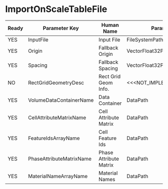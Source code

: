 # ImportOnScaleTableFile #

| Ready | Parameter Key | Human Name | Parameter Type | Parameter Class |
|-------|---------------|------------|-----------------|----------------|
| YES | InputFile | Input File | FileSystemPathParameter::ValueType | FileSystemPathParameter |
| YES | Origin | Fallback Origin | VectorFloat32Parameter::ValueType | VectorFloat32Parameter |
| YES | Spacing | Fallback Spacing | VectorFloat32Parameter::ValueType | VectorFloat32Parameter |
| NO | RectGridGeometryDesc | Rect Grid Geom Info. | <<<NOT_IMPLEMENTED>>> | PreflightUpdatedValueFilterParameter |
| YES | VolumeDataContainerName | Data Container | DataPath | DataGroupCreationParameter |
| YES | CellAttributeMatrixName | Cell Attribute Matrix | DataPath | ArrayCreationParameter |
| YES | FeatureIdsArrayName | Cell Feature Ids | DataPath | ArrayCreationParameter |
| YES | PhaseAttributeMatrixName | Phase Attribute Matrix | DataPath | ArrayCreationParameter |
| YES | MaterialNameArrayName | Material Names | DataPath | ArrayCreationParameter |
